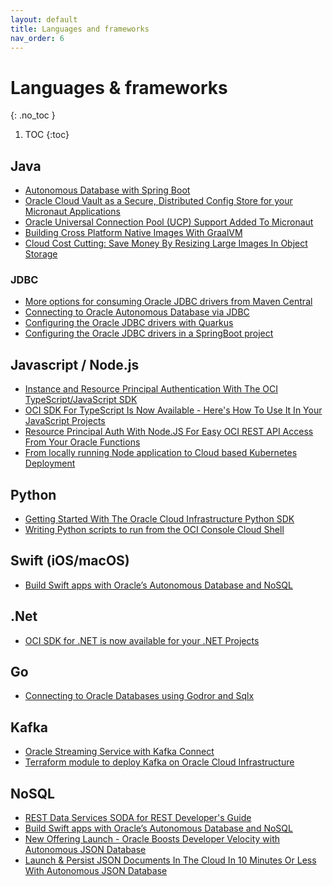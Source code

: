 ```yaml
---
layout: default
title: Languages and frameworks
nav_order: 6
---
```


# Languages & frameworks
{: .no_toc }

1. TOC
{:toc}

## Java
- [Autonomous Database with Spring Boot](https://github.com/vmleon/adbclient-java)
- [Oracle Cloud Vault as a Secure, Distributed Config Store for your Micronaut Applications](https://blogs.oracle.com/developers/oracle-cloud-vault-as-a-secure%2C-distributed-config-store-for-your-micronaut-applications)
- [Oracle Universal Connection Pool (UCP) Support Added To Micronaut](https://blogs.oracle.com/developers/oracle-universal-connection-pool-ucp-support-added-to-micronaut)
- [Building Cross Platform Native Images With GraalVM](https://blogs.oracle.com/developers/building-cross-platform-native-images-with-graalvm)
- [Cloud Cost Cutting: Save Money By Resizing Large Images In Object Storage](https://blogs.oracle.com/developers/cloud-cost-cutting%3A-save-money-by-resizing-large-images-in-object-storage)

### JDBC
- [More options for consuming Oracle JDBC drivers from Maven Central](https://blogs.oracle.com/developers/more-options-for-consuming-oracle-jdbc-drivers-from-maven-central)
- [Connecting to Oracle Autonomous Database via JDBC](https://blogs.oracle.com/developers/connecting-to-oracle-autonomous-database-via-jdbc)
- [Configuring the Oracle JDBC drivers with Quarkus](https://blogs.oracle.com/developers/configuring-the-oracle-jdbc-drivers-with-quarkus)
- [Configuring the Oracle JDBC drivers in a SpringBoot project](https://blogs.oracle.com/developers/configuring-the-oracle-jdbc-drivers-in-a-springboot-project)

## Javascript / Node.js
- [Instance and Resource Principal Authentication With The OCI TypeScript/JavaScript SDK](https://blogs.oracle.com/developers/instance-and-resource-principal-authentication-with-the-oci-typescriptjavascript-sdk)
- [OCI SDK For TypeScript Is Now Available - Here's How To Use It In Your JavaScript Projects](https://blogs.oracle.com/developers/oci-sdk-for-typescript-is-now-available-heres-how-to-use-it)
- [Resource Principal Auth With Node.JS For Easy OCI REST API Access From Your Oracle Functions](https://blogs.oracle.com/developers/resource-principal-auth-with-nodejs-for-easy-oci-rest-api-access-from-your-oracle-functions)
- [From locally running Node application to Cloud based Kubernetes Deployment](https://medium.com/oracledevs/from-locally-running-node-application-to-cloud-based-kubernetes-deployment-1fed34280952)

## Python
- [Getting Started With The Oracle Cloud Infrastructure Python SDK](https://blogs.oracle.com/developers/getting-started-with-the-oracle-cloud-infrastructure-python-sdk-v2)
- [Writing Python scripts to run from the OCI Console Cloud Shell](https://medium.com/oracledevs/writing-python-scripts-to-run-from-the-oci-console-cloud-shell-a0be1091384c)

## Swift (iOS/macOS)
- [Build Swift apps with Oracle’s Autonomous Database and NoSQL](https://medium.com/so-much-code/build-swift-apps-with-oracles-autonomous-database-and-nosql-f1dee7e7cec3)

## .Net
- [OCI SDK for .NET is now available for your .NET Projects](https://blogs.oracle.com/developers/oci-sdk-for-net-is-now-available-for-your-net-projects-v2)

## Go
- [Connecting to Oracle Databases using Godror and Sqlx](https://blogs.oracle.com/developers/connecting-to-oracle-databases-using-godror-and-sqlx)

## Kafka
- [Oracle Streaming Service with Kafka Connect](https://blogs.oracle.com/developers/oracle-streaming-service-with-kafka-connect)
- [Terraform module to deploy Kafka on Oracle Cloud Infrastructure](https://github.com/oracle-quickstart/oci-kafka)

## NoSQL
- [REST Data Services SODA for REST Developer's Guide](https://docs.oracle.com/database/ords-18.1/ADRST/getting-started-soda-rest.htm#ADRST-GUID-C67498D7-5783-4969-80EF-C180CEC1144A)
- [Build Swift apps with Oracle’s Autonomous Database and NoSQL](https://medium.com/so-much-code/build-swift-apps-with-oracles-autonomous-database-and-nosql-f1dee7e7cec3)
- [New Offering Launch - Oracle Boosts Developer Velocity with Autonomous JSON Database](http://enswmu.blogspot.com/2020/08/new-offering-launch-oracle-boosts.html)
- [Launch & Persist JSON Documents In The Cloud In 10 Minutes Or Less With Autonomous JSON Database](https://blogs.oracle.com/developers/launch-persist-json-documents-in-the-cloud-in-10-minutes-or-less-with-autonomous-json-database?SC=:so:tw:or:awr:odv::&pcode=&source=:so:tw:or:awr:odv::)

